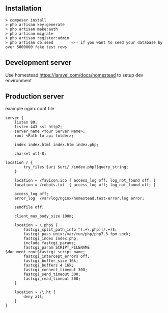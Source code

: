 ## Installation
    > composer install
    > php artisan key:generate
    > php artisan make:auth
    > php artisan migrate
    > php artisan register:admin
    > php artisan db:seed        <-- if you want to seed your database by over 5000000 fake test rows
            
## Development server

Use homestead https://laravel.com/docs/homestead to setup dev environment

## Production server

example nginx conf file

```
server {
    listen 80;
    listen 443 ssl http2;
    server_name <Your Server Name>;
    root <Path to api folder>;

    index index.html index.htm index.php;

    charset utf-8;

location / {
        try_files $uri $uri/ /index.php?$query_string;
    }

    location = /favicon.ico { access_log off; log_not_found off; }
    location = /robots.txt  { access_log off; log_not_found off; }

    access_log off;
    error_log  /var/log/nginx/homestead.test-error.log error;

    sendfile off;

    client_max_body_size 100m;

    location ~ \.php$ {
        fastcgi_split_path_info ^(.+\.php)(/.+)$;
        fastcgi_pass unix:/var/run/php/php7.3-fpm.sock;
        fastcgi_index index.php;
        include fastcgi_params;
        fastcgi_param SCRIPT_FILENAME $document_root$fastcgi_script_name;
        fastcgi_intercept_errors off;
        fastcgi_buffer_size 16k;
        fastcgi_buffers 4 16k;
        fastcgi_connect_timeout 300;
        fastcgi_send_timeout 300;
        fastcgi_read_timeout 300;
    }

    location ~ /\.ht {
        deny all;
    }
}
```
